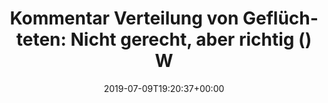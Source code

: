 ---
retweeted: false
source: <a href="http://erased4924671_96a8w1EBlj.com" rel="nofollow">erased4924671_96a8w1EBlj</a>
entities:
  hashtags: []
  symbols: []
  user_mentions: []
  urls:
  - url: https://t.co/OSqXeo1RL5
    expanded_url: http://taz.de
    display_url: taz.de
    indices:
    - '68'
    - '91'
  - url: https://t.co/i4FDC6sOOF
    expanded_url: https://feed.bascht.com/?p=167
    display_url: feed.bascht.com/?p=167
    indices:
    - '242'
    - '265'
display_text_range:
- '0'
- '265'
favorite_count: '0'
id_str: '1148673327919226880'
truncated: false
retweet_count: '0'
id: '1148673327919226880'
possibly_sensitive: false
created_at: Tue Jul 09 19:20:37 +0000 2019
favorited: false
full_text: |-
  Kommentar Verteilung von Geflüchteten: Nicht gerecht, aber richtig ()
  Wenn EU-Länder freiwillig Gerettete aufnehmen, werden rechte Regierungen sich weiter verwehren. Aber im Moment ist das der einzig richtige Weg.
  Ein…
lang: de
quote_url: https://feed.bascht.com/?p=167
tags:
- pesos/twitter
date: '2019-07-09T19:20:37+00:00'
src: https://twitter.com/bascht/status/1148673327919226880
original_url: https://twitter.com/bascht/status/1148673327919226880
type: twitter_tweet
text: |-
  Kommentar Verteilung von Geflüchteten: Nicht gerecht, aber richtig ()
  Wenn EU-Länder freiwillig Gerettete aufnehmen, werden rechte Regierungen sich weiter verwehren. Aber im Moment ist das der einzig richtige Weg.
  Ein…
title: |-
  Kommentar Verteilung von Geflüchteten: Nicht gerecht, aber richtig ()
  W

---